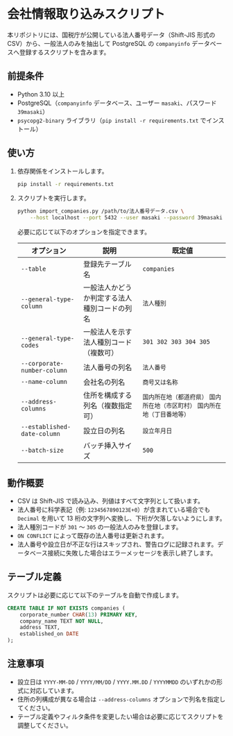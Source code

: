 # 会社情報取り込みスクリプト

本リポジトリには、国税庁が公開している法人番号データ（Shift-JIS 形式の CSV）から、一般法人のみを抽出して PostgreSQL の `companyinfo` データベースへ登録するスクリプトを含みます。

## 前提条件

- Python 3.10 以上
- PostgreSQL（`companyinfo` データベース、ユーザー `masaki`、パスワード `39masaki`）
- `psycopg2-binary` ライブラリ（`pip install -r requirements.txt` でインストール）

## 使い方

1. 依存関係をインストールします。
   ```bash
   pip install -r requirements.txt
   ```
2. スクリプトを実行します。
   ```bash
   python import_companies.py /path/to/法人番号データ.csv \
       --host localhost --port 5432 --user masaki --password 39masaki
   ```

   必要に応じて以下のオプションを指定できます。

   | オプション | 説明 | 既定値 |
   | --- | --- | --- |
   | `--table` | 登録先テーブル名 | `companies` |
   | `--general-type-column` | 一般法人かどうか判定する法人種別コードの列名 | `法人種別` |
   | `--general-type-codes` | 一般法人を示す法人種別コード（複数可） | `301 302 303 304 305` |
   | `--corporate-number-column` | 法人番号の列名 | `法人番号` |
   | `--name-column` | 会社名の列名 | `商号又は名称` |
   | `--address-columns` | 住所を構成する列名（複数指定可） | `国内所在地（都道府県）` `国内所在地（市区町村）` `国内所在地（丁目番地等）` |
   | `--established-date-column` | 設立日の列名 | `設立年月日` |
   | `--batch-size` | バッチ挿入サイズ | `500` |

## 動作概要

- CSV は Shift-JIS で読み込み、列値はすべて文字列として扱います。
- 法人番号に科学表記（例: `1234567890123E+0`）が含まれている場合でも `Decimal` を用いて 13 桁の文字列へ変換し、下桁が欠落しないようにします。
- 法人種別コードが `301` ～ `305` の一般法人のみを登録します。
- `ON CONFLICT` によって既存の法人番号は更新されます。
- 法人番号や設立日が不正な行はスキップされ、警告ログに記録されます。データベース接続に失敗した場合はエラーメッセージを表示し終了します。

## テーブル定義

スクリプトは必要に応じて以下のテーブルを自動で作成します。

```sql
CREATE TABLE IF NOT EXISTS companies (
    corporate_number CHAR(13) PRIMARY KEY,
    company_name TEXT NOT NULL,
    address TEXT,
    established_on DATE
);
```

## 注意事項

- 設立日は `YYYY-MM-DD` / `YYYY/MM/DD` / `YYYY.MM.DD` / `YYYYMMDD` のいずれかの形式に対応しています。
- 住所の列構成が異なる場合は `--address-columns` オプションで列名を指定してください。
- テーブル定義やフィルタ条件を変更したい場合は必要に応じてスクリプトを調整してください。
